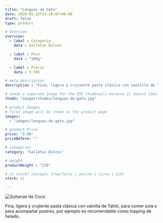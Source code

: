 ```yaml
---
title: "Lenguas de Gato"
date: 2020-05-25T13:39:07+06:00
draft: false
type: product

# Overview
overview:
  - label : Categoría
    data : Galletas Dulces

  - label : Peso
    data : "100g"

  - label : Precio
    data : 3.50€

# meta description
description : "Fina, ligera y crujiente pasta clásica con vainilla de Tahití, para comer sola o para acompañar postres, por ejemplo es recomendable como topping de helado."

# needs a separate image for the CMS thumbnails because it doesnt take arrays (slideshow images)
thumb: "images/thumbs/lenguas-de-gato.jpg"

# product Images
# first image will be shown in the product page
images:
  - "images/lenguas-de-gato.jpg"

# product Price
price: "3.50"
priceBefore: ""

# categories
category: "Galletas Dulces"

# weight
productWeight : "110"

# in stock? (accepts true/false | yes/no | si/no | 1/0)
stock: si

---
```

![Sultanas de Coco](/images/lenguas-de-gato.jpg "Sultanas de Coco")

Fina, ligera y crujiente pasta clásica con vainilla de Tahití, para comer sola o para acompañar postres, por ejemplo es recomendable como topping de helado.
